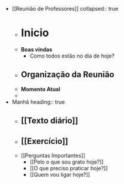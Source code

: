- [[Reunião de Professores]]
  collapsed:: true
	- # Inicio
	- **Boas vindas**
		- Como todos estão no dia de hoje?
	- **Organização da Reunião**
		-
	- **Momento Atual**
	-
- Manhã
  heading:: true
	- [[Texto diário]]
		-
	- [[Exercício]]
		-
	- [[Perguntas Importantes]]
		- [[Pelo o que sou grato hoje?]]
		- [[O que preciso praticar hoje?]]
		- [[Quem vou ligar hoje?]]